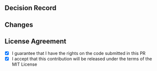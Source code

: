 ## Decision Record

<!--
Describe the "why" of the pull request. This often includes details about:

 - what was considered, and eventually rejected
 - what was decided
 - the concerns/problems this addresses

Or simply a reference to an issues, for example:

 - Fixes #XX.
 - Closes #XX.
 - Related to #XX.
-->

## Changes

<!--
Task list of the changes that must be implemented before this PR is ready and
reviewable.

For example:

 - [ ] :sparkles: Describe the feature that must be introduced
 - [ ] :white_check_mark: Describe the test that has been changed
 - [ ] :memo: Describe the changes made to the documentation
 - ...

A PR will be considered reviewable only if the task list has been completed.

Please use https://gitmoji.dev to categorize the changes.
-->

## License Agreement

 - [x] I guarantee that I have the rights on the code submitted in this PR
 - [x] I accept that this contribution will be released under the terms of the
       MIT License
